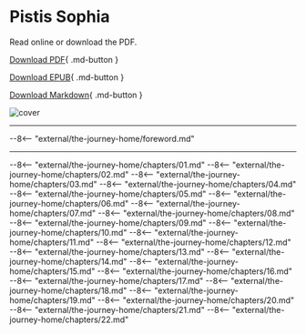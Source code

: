 # Pistis Sophia

Read online or download the PDF.

[Download PDF](https://github.com/wisdomwater/the-journey-home/releases/download/latest/the-journey-home.pdf){ .md-button }

[Download EPUB](https://github.com/wisdomwater/the-journey-home/releases/download/latest/the-journey-home.epub){ .md-button }

[Download Markdown](https://github.com/wisdomwater/the-journey-home/releases/download/latest/the-journey-home.md){ .md-button }

![cover](https://github.com/wisdomwater/the-journey-home/releases/download/latest/cover.png)

---

--8<-- "external/the-journey-home/foreword.md"

---

--8<-- "external/the-journey-home/chapters/01.md"
--8<-- "external/the-journey-home/chapters/02.md"
--8<-- "external/the-journey-home/chapters/03.md"
--8<-- "external/the-journey-home/chapters/04.md"
--8<-- "external/the-journey-home/chapters/05.md"
--8<-- "external/the-journey-home/chapters/06.md"
--8<-- "external/the-journey-home/chapters/07.md"
--8<-- "external/the-journey-home/chapters/08.md"
--8<-- "external/the-journey-home/chapters/09.md"
--8<-- "external/the-journey-home/chapters/10.md"
--8<-- "external/the-journey-home/chapters/11.md"
--8<-- "external/the-journey-home/chapters/12.md"
--8<-- "external/the-journey-home/chapters/13.md"
--8<-- "external/the-journey-home/chapters/14.md"
--8<-- "external/the-journey-home/chapters/15.md"
--8<-- "external/the-journey-home/chapters/16.md"
--8<-- "external/the-journey-home/chapters/17.md"
--8<-- "external/the-journey-home/chapters/18.md"
--8<-- "external/the-journey-home/chapters/19.md"
--8<-- "external/the-journey-home/chapters/20.md"
--8<-- "external/the-journey-home/chapters/21.md"
--8<-- "external/the-journey-home/chapters/22.md"
